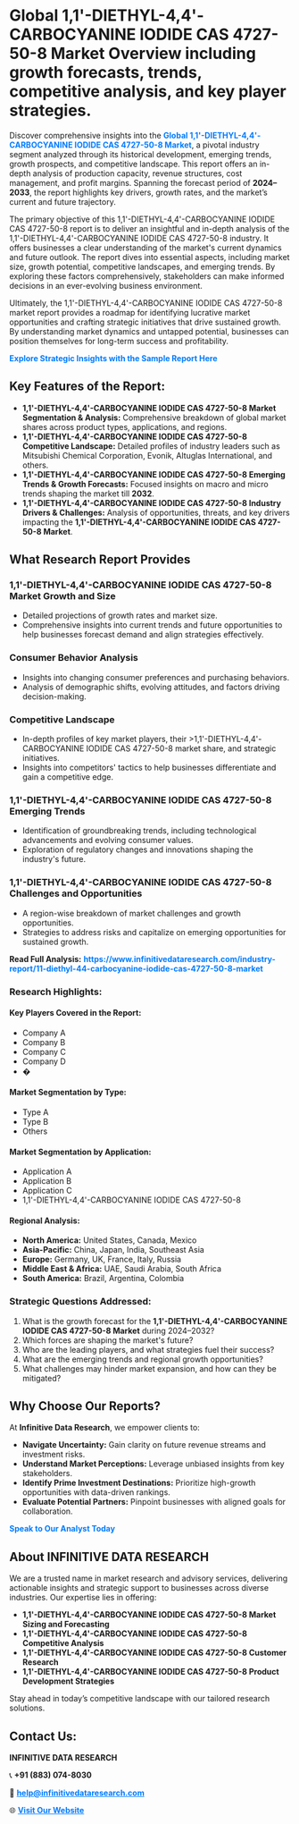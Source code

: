 <h1>Global 1,1'-DIETHYL-4,4'-CARBOCYANINE IODIDE CAS 4727-50-8 Market Overview including growth forecasts, trends, competitive analysis, and key player strategies.</h1>
<p>
Discover comprehensive insights into the 
<a href="https://www.infinitivedataresearch.com/industry-report/11-diethyl-44-carbocyanine-iodide-cas-4727-50-8-market" rel="dofollow" style="color: #007BFF; text-decoration: none;"><strong>Global 1,1'-DIETHYL-4,4'-CARBOCYANINE IODIDE CAS 4727-50-8 Market</strong></a>, a pivotal industry segment analyzed through its historical development, emerging trends, growth prospects, and competitive landscape. This report offers an in-depth analysis of production capacity, revenue structures, cost management, and profit margins. Spanning the forecast period of <strong>2024–2033</strong>, the report highlights key drivers, growth rates, and the market’s current and future trajectory.
</p>
<p>
The primary objective of this 1,1'-DIETHYL-4,4'-CARBOCYANINE IODIDE CAS 4727-50-8 report is to deliver an insightful and in-depth analysis of the 1,1'-DIETHYL-4,4'-CARBOCYANINE IODIDE CAS 4727-50-8 industry. It offers businesses a clear understanding of the market's current dynamics and future outlook. The report dives into essential aspects, including market size, growth potential, competitive landscapes, and emerging trends. By exploring these factors comprehensively, stakeholders can make informed decisions in an ever-evolving business environment.
</p>
<p>
Ultimately, the 1,1'-DIETHYL-4,4'-CARBOCYANINE IODIDE CAS 4727-50-8 market report provides a roadmap for identifying lucrative market opportunities and crafting strategic initiatives that drive sustained growth. By understanding market dynamics and untapped potential, businesses can position themselves for long-term success and profitability.
</p>
<p>
<a href="https://www.infinitivedataresearch.com/request-sample/reportId=110712" style="color: #007BFF; text-decoration: none;"><strong>Explore Strategic Insights with the Sample Report Here</strong></a>
</p>

<h2>Key Features of the Report:</h2>
<ul>
<li><strong>1,1'-DIETHYL-4,4'-CARBOCYANINE IODIDE CAS 4727-50-8 Market Segmentation & Analysis:</strong> Comprehensive breakdown of global market shares across product types, applications, and regions.</li>
<li><strong>1,1'-DIETHYL-4,4'-CARBOCYANINE IODIDE CAS 4727-50-8 Competitive Landscape:</strong> Detailed profiles of industry leaders such as Mitsubishi Chemical Corporation, Evonik, Altuglas International, and others.</li>
<li><strong>1,1'-DIETHYL-4,4'-CARBOCYANINE IODIDE CAS 4727-50-8 Emerging Trends & Growth Forecasts:</strong> Focused insights on macro and micro trends shaping the market till <strong>2032</strong>.</li>
<li><strong>1,1'-DIETHYL-4,4'-CARBOCYANINE IODIDE CAS 4727-50-8 Industry Drivers & Challenges:</strong> Analysis of opportunities, threats, and key drivers impacting the <strong>1,1'-DIETHYL-4,4'-CARBOCYANINE IODIDE CAS 4727-50-8 Market</strong>.</li>
</ul>

<h2>What Research Report Provides</h2>
<h3>1,1'-DIETHYL-4,4'-CARBOCYANINE IODIDE CAS 4727-50-8 Market Growth and Size</h3>
<ul>
<li>Detailed projections of growth rates and market size.</li>
<li>Comprehensive insights into current trends and future opportunities to help businesses forecast demand and align strategies effectively.</li>
</ul>

<h3>Consumer Behavior Analysis</h3>
<ul>
<li>Insights into changing consumer preferences and purchasing behaviors.</li>
<li>Analysis of demographic shifts, evolving attitudes, and factors driving decision-making.</li>
</ul>

<h3>Competitive Landscape</h3>
<ul>
<li>In-depth profiles of key market players, their >1,1'-DIETHYL-4,4'-CARBOCYANINE IODIDE CAS 4727-50-8 market share, and strategic initiatives.</li>
<li>Insights into competitors' tactics to help businesses differentiate and gain a competitive edge.</li>
</ul>

<h3>1,1'-DIETHYL-4,4'-CARBOCYANINE IODIDE CAS 4727-50-8 Emerging Trends</h3>
<ul>
<li>Identification of groundbreaking trends, including technological advancements and evolving consumer values.</li>
<li>Exploration of regulatory changes and innovations shaping the industry's future.</li>
</ul>

<h3>1,1'-DIETHYL-4,4'-CARBOCYANINE IODIDE CAS 4727-50-8 Challenges and Opportunities</h3>
<ul>
<li>A region-wise breakdown of market challenges and growth opportunities.</li>
<li>Strategies to address risks and capitalize on emerging opportunities for sustained growth.</li>
</ul>
<p><strong>Read Full Analysis:</strong> <a href="https://www.infinitivedataresearch.com/industry-report/11-diethyl-44-carbocyanine-iodide-cas-4727-50-8-market" rel="dofollow" style="color: #007BFF; text-decoration: none;"><strong>https://www.infinitivedataresearch.com/industry-report/11-diethyl-44-carbocyanine-iodide-cas-4727-50-8-market</strong></a></p>
<h3>Research Highlights:</h3>
<h4>Key Players Covered in the Report:</h4>
<ul><li>Company A</li><li>Company B</li><li>Company C</li><li>Company D</li><li>�</li></ul>
<h4>Market Segmentation by Type:</h4>
<ul><li>Type A</li><li>Type B</li><li>Others</li></ul>
<h4>Market Segmentation by Application:</h4>
<ul><li>Application A</li><li>Application B</li><li>Application C</li><li>1,1&#039;-DIETHYL-4,4&#039;-CARBOCYANINE IODIDE CAS 4727-50-8</li></ul>

<h4>Regional Analysis:</h4>
<ul>
<li><strong>North America:</strong> United States, Canada, Mexico</li>
<li><strong>Asia-Pacific:</strong> China, Japan, India, Southeast Asia</li>
<li><strong>Europe:</strong> Germany, UK, France, Italy, Russia</li>
<li><strong>Middle East & Africa:</strong> UAE, Saudi Arabia, South Africa</li>
<li><strong>South America:</strong> Brazil, Argentina, Colombia</li>
</ul>

<h3>Strategic Questions Addressed:</h3>
<ol>
<li>What is the growth forecast for the <strong>1,1'-DIETHYL-4,4'-CARBOCYANINE IODIDE CAS 4727-50-8 Market</strong> during 2024–2032?</li>
<li>Which forces are shaping the market's future?</li>
<li>Who are the leading players, and what strategies fuel their success?</li>
<li>What are the emerging trends and regional growth opportunities?</li>
<li>What challenges may hinder market expansion, and how can they be mitigated?</li>
</ol>

<h2>Why Choose Our Reports?</h2>
<p>At <strong>Infinitive Data Research</strong>, we empower clients to:</p>
<ul>
<li><strong>Navigate Uncertainty:</strong> Gain clarity on future revenue streams and investment risks.</li>
<li><strong>Understand Market Perceptions:</strong> Leverage unbiased insights from key stakeholders.</li>
<li><strong>Identify Prime Investment Destinations:</strong> Prioritize high-growth opportunities with data-driven rankings.</li>
<li><strong>Evaluate Potential Partners:</strong> Pinpoint businesses with aligned goals for collaboration.</li>
</ul>
<p><a href="https://www.infinitivedataresearch.com/industry-report/11-diethyl-44-carbocyanine-iodide-cas-4727-50-8-market" rel="dofollow" style="color: #007BFF; text-decoration: none;"><strong>Speak to Our Analyst Today</strong></a></p>

<h2>About INFINITIVE DATA RESEARCH</h2>
<p>We are a trusted name in market research and advisory services, delivering actionable insights and strategic support to businesses across diverse industries. Our expertise lies in offering:</p>
<ul>
<li><strong>1,1'-DIETHYL-4,4'-CARBOCYANINE IODIDE CAS 4727-50-8 Market Sizing and Forecasting</strong></li>
<li><strong>1,1'-DIETHYL-4,4'-CARBOCYANINE IODIDE CAS 4727-50-8 Competitive Analysis</strong></li>
<li><strong>1,1'-DIETHYL-4,4'-CARBOCYANINE IODIDE CAS 4727-50-8 Customer Research</strong></li>
<li><strong>1,1'-DIETHYL-4,4'-CARBOCYANINE IODIDE CAS 4727-50-8 Product Development Strategies</strong></li>
</ul>
<p>Stay ahead in today’s competitive landscape with our tailored research solutions.</p>

<h2>Contact Us:</h2>
<p><strong>INFINITIVE DATA RESEARCH</strong></p>
<p>📞 <strong>+91 (883) 074-8030</strong></p>
<p>📧 <strong><a href="mailto:help@infinitivedataresearch.com" style="color: #007BFF;">help@infinitivedataresearch.com</a></strong></p>
<p>🌐 <strong><a href="https://www.infinitivedataresearch.com" rel="dofollow" style="color: #007BFF;">Visit Our Website</a></strong></p>